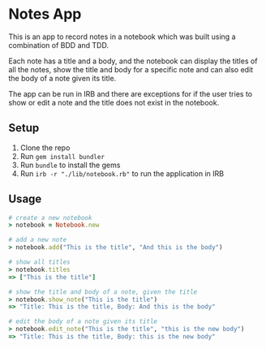 # Notes App

This is an app to record notes in a notebook which was built using a combination of BDD and TDD.

Each note has a title and a body, and the notebook can display the titles of all the notes, show the title and body for a specific note and can also edit the body of a note given its title.

The app can be run in IRB and there are exceptions for if the user tries to show or edit a note and the title does not exist in the notebook.

## Setup

1. Clone the repo
2. Run `gem install bundler`
3. Run `bundle` to install the gems
4. Run `irb -r "./lib/notebook.rb"` to run the application in IRB

## Usage

```ruby
# create a new notebook
> notebook = Notebook.new

# add a new note
> notebook.add("This is the title", "And this is the body")

# show all titles
> notebook.titles
=> ["This is the title"]

# show the title and body of a note, given the title
> notebook.show_note("This is the title")
=> "Title: This is the title, Body: And this is the body"

# edit the body of a note given its title
> notebook.edit_note("This is the title", "this is the new body")
=> "Title: This is the title, Body: this is the new body"
```
